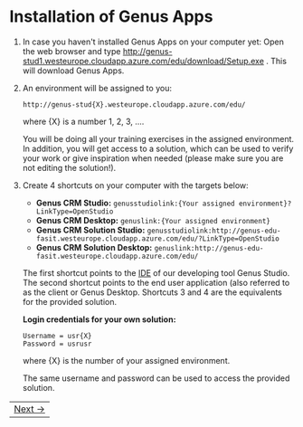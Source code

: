 # Installation of Genus Apps

1. In case you haven't installed Genus Apps on your computer yet: Open the web browser and type http://genus-stud1.westeurope.cloudapp.azure.com/edu/download/Setup.exe . This will download Genus Apps.
2. An environment will be assigned to you:
  
   ```
   http://genus-stud{X}.westeurope.cloudapp.azure.com/edu/
   ```
  
   where {X} is a number 1, 2, 3, ....
    
   You will be doing all your training exercises in the assigned environment. In addition, you will get access to a solution, which can be used to verify your work or give inspiration when needed (please make sure you are not editing the solution!).
3. Create 4 shortcuts on your computer with the targets below:

   * **Genus CRM Studio:** ```genusstudiolink:{Your assigned environment}?LinkType=OpenStudio```
   * **Genus CRM Desktop:** ```genuslink:{Your assigned environment}```
   * **Genus CRM Solution Studio:** ```genusstudiolink:http://genus-edu-fasit.westeurope.cloudapp.azure.com/edu/?LinkType=OpenStudio```
   * **Genus CRM Solution Desktop:** ```genuslink:http://genus-edu-fasit.westeurope.cloudapp.azure.com/edu/```

   The first shortcut points to the [IDE](https://en.wikipedia.org/wiki/Integrated_development_environment) of our developing tool Genus    Studio. The second shortcut points to the end user application (also referred to as the client or Genus Desktop. Shortcuts 3 and 4 are the equivalents for the provided solution.

   **Login credentials for your own solution:**

   ```
   Username = usr{X}
   Password = usrusr
   ```

   where {X} is the number of your assigned environment.

   The same username and password can be used to access the provided solution.

<table>
   <tr><td align="right"><a href="installation-of-genus-app-platform.md">Next -></a></td></tr>
</table>
